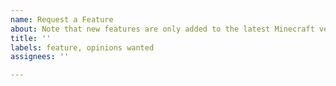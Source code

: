 ```yaml
---
name: Request a Feature
about: Note that new features are only added to the latest Minecraft version.
title: ''
labels: feature, opinions wanted
assignees: ''

---
```



